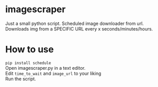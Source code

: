 # imagescraper
Just a small python script.
Scheduled image downloader from url.  
Downloads img from a SPECIFIC URL every x seconds/minutes/hours.

# How to use

`pip install schedule`  
Open imagescraper.py in a text editor.  
Edit `time_to_wait` and `image_url` to your liking  
Run the script.
